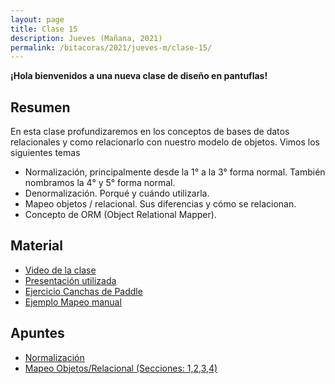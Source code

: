 ```yaml
---
layout: page
title: Clase 15
description: Jueves (Mañana, 2021)
permalink: /bitacoras/2021/jueves-m/clase-15/
---
```


**¡Hola bienvenidos a una nueva clase de diseño en pantuflas!**

## Resumen

En esta clase profundizaremos en los conceptos de bases de datos relacionales y como relacionarlo con nuestro modelo de objetos. Vimos los siguientes temas

- Normalización, principalmente desde la 1° a la 3° forma normal. También nombramos la 4° y 5° forma normal.
- Denormalización. Porqué y cuándo utilizarla.
- Mapeo objetos / relacional. Sus diferencias y cómo se relacionan.
- Concepto de ORM (Object Relational Mapper).

## Material

- [Video de la clase](https://www.youtube.com/watch?v=SfDI031raCg&list=PL7cuUUqxhfsNt7ycizHgksigXDesa_IGl&index=10)
- [Presentación utilizada](https://docs.google.com/presentation/d/1g78A-lJXUN_6R-dVnVcYjcStrZZXOOyZRY8BKX94Qn8/edit?usp=drive_web&ouid=105127262669791671578)
- [Ejercicio Canchas de Paddle](https://docs.google.com/document/d/1UpZX9jNuptO9fTHf-945gjelpDc4e7o-jV3GYHA3k80/edit#heading=h.bvad7dw8bhrq)
- [Ejemplo Mapeo manual](https://github.com/dds-utn/eg-equipos-futbol-jdbc-java)

## Apuntes

- [Normalización](https://docs.google.com/document/d/1Jil-3oiveXDtY1iKBCof7jE9ooRFJ-f1KjcXgaGk6F0/edit#heading=h.aa3gqw2dds4m)
- [Mapeo Objetos/Relacional (Secciones: 1,2,3,4)](https://docs.google.com/document/d/1YLmp9vMnSzKg2emt3Bx564Tf1CLalShPc98Z8nCoi7s)
